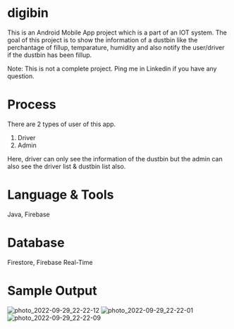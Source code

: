 # digibin
This is an Android Mobile App project which is a part of an IOT system. The goal of this project is to show the information of a dustbin like the perchantage 
of fillup, temparature, humidity and also notify the user/driver if the dustbin has been fillup.

Note: This is not a complete project. Ping me in Linkedin if you have any question.

# Process
There are 2 types of user of this app. 
1. Driver
2. Admin

Here, driver can only see the information of the dustbin but the admin can also see the driver list & dustbin list also.

# Language & Tools
Java, Firebase

# Database
Firestore, Firebase Real-Time

# Sample Output
![photo_2022-09-29_22-22-12](https://user-images.githubusercontent.com/58313058/193416842-2b515595-5933-4aa1-b8cf-48fe28a22497.jpg)
![photo_2022-09-29_22-22-01](https://user-images.githubusercontent.com/58313058/193416860-b02765aa-31fe-4170-a248-8af83554c79b.jpg)
![photo_2022-09-29_22-22-09](https://user-images.githubusercontent.com/58313058/193416863-e9bb94d8-aed6-4882-b6f9-2b29a4ae99fb.jpg)



